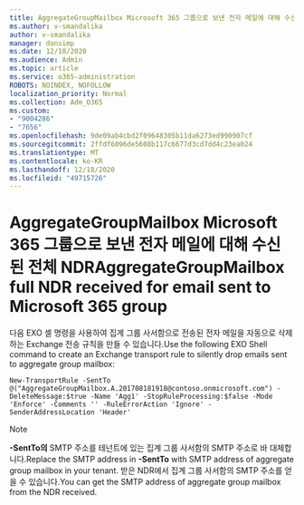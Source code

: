 ```yaml
---
title: AggregateGroupMailbox Microsoft 365 그룹으로 보낸 전자 메일에 대해 수신된 전체 NDR
ms.author: v-smandalika
author: v-smandalika
manager: dansimp
ms.date: 12/18/2020
ms.audience: Admin
ms.topic: article
ms.service: o365-administration
ROBOTS: NOINDEX, NOFOLLOW
localization_priority: Normal
ms.collection: Adm_O365
ms.custom:
- "9004286"
- "7656"
ms.openlocfilehash: 9de09ab4cbd2f09648305b11da6273ed990907cf
ms.sourcegitcommit: 2ffdf6096de5608b117c6677d3cd7dd4c23ea024
ms.translationtype: MT
ms.contentlocale: ko-KR
ms.lasthandoff: 12/18/2020
ms.locfileid: "49715726"
---
```

# <a name="aggregategroupmailbox-full-ndr-received-for-email-sent-to-microsoft-365-group"></a><span data-ttu-id="01c0f-102">AggregateGroupMailbox Microsoft 365 그룹으로 보낸 전자 메일에 대해 수신된 전체 NDR</span><span class="sxs-lookup"><span data-stu-id="01c0f-102">AggregateGroupMailbox full NDR received for email sent to Microsoft 365 group</span></span>

<span data-ttu-id="01c0f-103">다음 EXO 셸 명령을 사용하여 집계 그룹 사서함으로 전송된 전자 메일을 자동으로 삭제하는 Exchange 전송 규칙을 만들 수 있습니다.</span><span class="sxs-lookup"><span data-stu-id="01c0f-103">Use the following EXO Shell command to create an Exchange transport rule to silently drop emails sent to aggregate group mailbox:</span></span>

`New-TransportRule -SentTo @("AggregateGroupMailbox.A.201708181918@contoso.onmicrosoft.com") -DeleteMessage:$true -Name 'Agg1' -StopRuleProcessing:$false -Mode 'Enforce' -Comments '' -RuleErrorAction 'Ignore' -SenderAddressLocation 'Header'`

> [!NOTE]
> <span data-ttu-id="01c0f-104">**-SentTo의** SMTP 주소를 테넌트에 있는 집계 그룹 사서함의 SMTP 주소로 바 대체합니다.</span><span class="sxs-lookup"><span data-stu-id="01c0f-104">Replace the SMTP address in **-SentTo** with SMTP address of aggregate group mailbox in your tenant.</span></span> <span data-ttu-id="01c0f-105">받은 NDR에서 집계 그룹 사서함의 SMTP 주소를 얻을 수 있습니다.</span><span class="sxs-lookup"><span data-stu-id="01c0f-105">You can get the SMTP address of aggregate group mailbox from the NDR received.</span></span>



